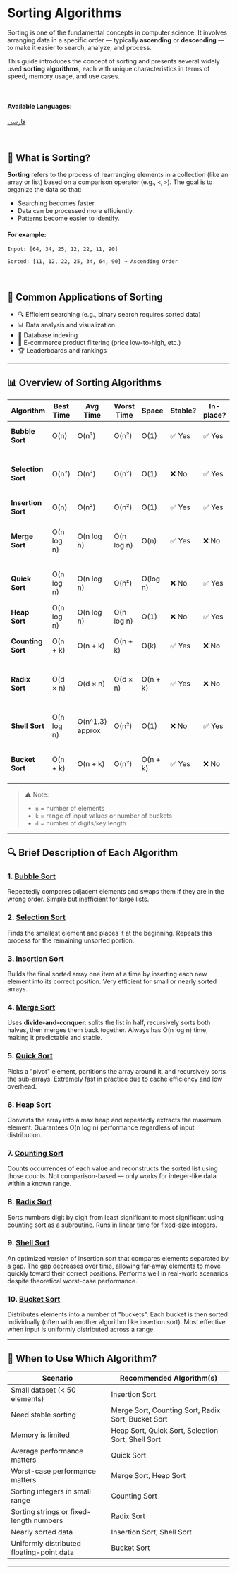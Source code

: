 # Sorting Algorithms

Sorting is one of the fundamental concepts in computer science. It involves arranging data in a specific order — typically **ascending** or **descending** — to make it easier to search, analyze, and process.

This guide introduces the concept of sorting and presents several widely used **sorting algorithms**, each with unique characteristics in terms of speed, memory usage, and use cases.

<br />

#### Available Languages:

 [فارسی](/sorting/README.fa.md)

<br/>

## 📌 What is Sorting?

**Sorting** refers to the process of rearranging elements in a collection (like an array or list) based on a comparison operator (e.g., `<`, `>`). The goal is to organize the data so that:
- Searching becomes faster.
- Data can be processed more efficiently.
- Patterns become easier to identify.

#### For example:
```
Input: [64, 34, 25, 12, 22, 11, 90]

Sorted: [11, 12, 22, 25, 34, 64, 90] → Ascending Order
```

<br />

## 🧩 Common Applications of Sorting

- 🔍 Efficient searching (e.g., binary search requires sorted data)
- 📊 Data analysis and visualization
- 💾 Database indexing
- 🛒 E-commerce product filtering (price low-to-high, etc.)
- 🏆 Leaderboards and rankings

---

## 📊 Overview of Sorting Algorithms

| Algorithm          | Best Time     | Avg Time      | Worst Time    | Space       | Stable? | In-place? | Notes |
|--------------------|---------------|---------------|---------------|-------------|---------|-----------|-------|
| **Bubble Sort**    | O(n)          | O(n²)         | O(n²)         | O(1)        | ✅ Yes   | ✅ Yes     | Simple but slow; good for teaching |
| **Selection Sort** | O(n²)         | O(n²)         | O(n²)         | O(1)        | ❌ No    | ✅ Yes     | Always performs same number of comparisons |
| **Insertion Sort** | O(n)          | O(n²)         | O(n²)         | O(1)        | ✅ Yes   | ✅ Yes     | Efficient for small datasets |
| **Merge Sort**     | O(n log n)    | O(n log n)    | O(n log n)    | O(n)        | ✅ Yes   | ❌ No      | Stable & reliable; used in many standard libraries |
| **Quick Sort**     | O(n log n)    | O(n log n)    | O(n²)         | O(log n)    | ❌ No    | ✅ Yes     | Fast average case; widely used in practice |
| **Heap Sort**      | O(n log n)    | O(n log n)    | O(n log n)    | O(1)        | ❌ No    | ✅ Yes     | Guaranteed O(n log n); not stable |
| **Counting Sort**  | O(n + k)      | O(n + k)      | O(n + k)      | O(k)        | ✅ Yes   | ❌ No      | Only works for integers in known range |
| **Radix Sort**     | O(d × n)      | O(d × n)      | O(d × n)      | O(n + k)    | ✅ Yes   | ❌ No      | Excellent for fixed-length keys (e.g., phone numbers) |
| **Shell Sort**     | O(n log n)    | O(n^1.3) approx | O(n²)       | O(1)        | ❌ No    | ✅ Yes     | Generalization of Insertion Sort; efficient in practice |
| **Bucket Sort**    | O(n + k)      | O(n + k)      | O(n²)         | O(n + k)    | ✅ Yes   | ❌ No      | Works best when input is uniformly distributed |

> ⚠️ Note:  
> - `n` = number of elements  
> - `k` = range of input values or number of buckets  
> - `d` = number of digits/key length  

---

## 🔍 Brief Description of Each Algorithm

### 1. [**Bubble Sort**](/sorting/bubble-sort/README.md)
Repeatedly compares adjacent elements and swaps them if they are in the wrong order. Simple but inefficient for large lists.

### 2. [**Selection Sort**](/sorting/selection-sort/README.md)
Finds the smallest element and places it at the beginning. Repeats this process for the remaining unsorted portion.

### 3. [**Insertion Sort**](/sorting/insertion-sort/README.md)
Builds the final sorted array one item at a time by inserting each new element into its correct position. Very efficient for small or nearly sorted arrays.

### 4. [**Merge Sort**](/sorting/merge-sort/README.md)
Uses **divide-and-conquer**: splits the list in half, recursively sorts both halves, then merges them back together. Always has O(n log n) time, making it predictable and stable.

### 5. [**Quick Sort**](/sorting/quick-sort/README.md)
Picks a "pivot" element, partitions the array around it, and recursively sorts the sub-arrays. Extremely fast in practice due to cache efficiency and low overhead.

### 6. [**Heap Sort**](/sorting/heap-sort/README.md)
Converts the array into a max heap and repeatedly extracts the maximum element. Guarantees O(n log n) performance regardless of input distribution.

### 7. [**Counting Sort**](/sorting/counting-sort/README.md)
Counts occurrences of each value and reconstructs the sorted list using those counts. Not comparison-based — only works for integer-like data within a known range.

### 8. [**Radix Sort**](/sorting/radix-sort/README.md)
Sorts numbers digit by digit from least significant to most significant using counting sort as a subroutine. Runs in linear time for fixed-size integers.

### 9. [**Shell Sort**](/sorting/shell-sort/README.md)
An optimized version of insertion sort that compares elements separated by a gap. The gap decreases over time, allowing far-away elements to move quickly toward their correct positions. Performs well in real-world scenarios despite theoretical worst-case performance.

### 10. [**Bucket Sort**](/sorting/bucket-sort/README.md)
Distributes elements into a number of "buckets". Each bucket is then sorted individually (often with another algorithm like insertion sort). Most effective when input is uniformly distributed across a range.

---

## 🎯 When to Use Which Algorithm?

| Scenario                                | Recommended Algorithm(s)                     |
|----------------------------------------|----------------------------------------------|
| Small dataset (< 50 elements)           | Insertion Sort                               |
| Need stable sorting                     | Merge Sort, Counting Sort, Radix Sort, Bucket Sort |
| Memory is limited                       | Heap Sort, Quick Sort, Selection Sort, Shell Sort |
| Average performance matters             | Quick Sort                                   |
| Worst-case performance matters          | Merge Sort, Heap Sort                        |
| Sorting integers in small range         | Counting Sort                                |
| Sorting strings or fixed-length numbers | Radix Sort                                   |
| Nearly sorted data                      | Insertion Sort, Shell Sort                   |
| Uniformly distributed floating-point data | Bucket Sort                              |

---